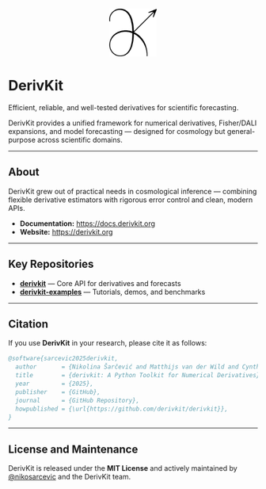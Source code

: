 <p align="center">
  <img src="../assets/logo.png" height="96" alt="DerivKit logo">
</p>

# DerivKit
Efficient, reliable, and well-tested derivatives for scientific forecasting.

DerivKit provides a unified framework for numerical derivatives, Fisher/DALI expansions, and model forecasting — designed for cosmology but general-purpose across scientific domains.

---

##  About
DerivKit grew out of practical needs in cosmological inference — combining flexible derivative estimators with rigorous error control and clean, modern APIs.

- **Documentation:** https://docs.derivkit.org  
- **Website:** https://derivkit.org
---

##  Key Repositories
- [**derivkit**](https://github.com/derivkit/derivkit) — Core API for derivatives and forecasts  
- [**derivkit-examples**](https://github.com/derivkit/examples) — Tutorials, demos, and benchmarks  

---

##  Citation
If you use **DerivKit** in your research, please cite it as follows:

```bibtex
@software{sarcevic2025derivkit,
  author       = {Nikolina Šarčević and Matthijs van der Wild and Cynthia Trendafilova and Bastien Carreres},
  title        = {derivkit: A Python Toolkit for Numerical Derivatives},
  year         = {2025},
  publisher    = {GitHub},
  journal      = {GitHub Repository},
  howpublished = {\url{https://github.com/derivkit/derivkit}},
}
```

---

##  License and Maintenance
DerivKit is released under the **MIT License** and actively maintained by  
[@nikosarcevic](https://github.com/nikosarcevic) and the DerivKit team.
